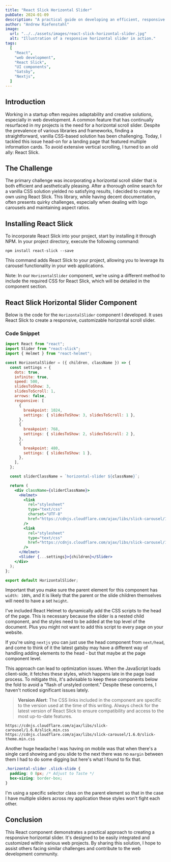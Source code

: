 ```yaml
---
title: "React Slick Horizontal Slider"
pubDate: 2024-01-09
description: "A practical guide on developing an efficient, responsive horizontal scroll slider using React Slick, tailored for modern web projects."
author: "Andrew Riefenstahl"
image:
  url: "../../assets/images/react-slick-horizontal-slider.jpg"
  alt: "Illustration of a responsive horizontal slider in action."
tags:
  [
    "React",
    "web development",
    "React Slick",
    "UI components",
    "Gatsby",
    "Nextjs",
  ]
---
```


## Introduction

Working in a startup often requires adaptability and creative solutions, especially in web development. A common feature that has continually resurfaced in my projects is the need for a horizontal scroll slider. Despite the prevalence of various libraries and frameworks, finding a straightforward, vanilla CSS-based solution has been challenging. Today, I tackled this issue head-on for a landing page that featured multiple information cards. To avoid extensive vertical scrolling, I turned to an old ally: React Slick.

## The Challenge

The primary challenge was incorporating a horizontal scroll slider that is both efficient and aesthetically pleasing. After a thorough online search for a vanilla CSS solution yielded no satisfying results, I decided to create my own using React Slick. This library, while having decent documentation, often presents quirky challenges, especially when dealing with logo carousels and maintaining aspect ratios.

## Installing React Slick

To incorporate React Slick into your project, start by installing it through NPM. In your project directory, execute the following command:

```shell
npm install react-slick --save
```

This command adds React Slick to your project, allowing you to leverage its carousel functionality in your web applications.

Note: In our `HorizontalSlider` component, we're using a different method to include the required CSS for React Slick, which will be detailed in the component section.

## React Slick Horizontal Slider Component

Below is the code for the `HorizontalSlider` component I developed. It uses React Slick to create a responsive, customizable horizontal scroll slider.

### Code Snippet

```jsx
import React from "react";
import Slider from "react-slick";
import { Helmet } from "react-helmet";

const HorizontalSlider = ({ children, className }) => {
  const settings = {
    dots: true,
    infinite: true,
    speed: 500,
    slidesToShow: 3,
    slidesToScroll: 1,
    arrows: false,
    responsive: [
      {
        breakpoint: 1024,
        settings: { slidesToShow: 3, slidesToScroll: 1 },
      },
      {
        breakpoint: 768,
        settings: { slidesToShow: 2, slidesToScroll: 2 },
      },
      {
        breakpoint: 480,
        settings: { slidesToShow: 1 },
      },
    ],
  };

  const sliderClassName = `horizontal-slider ${className}`;

  return (
    <div className={sliderClassName}>
      <Helmet>
        <link
          rel="stylesheet"
          type="text/css"
          charset="UTF-8"
          href="https://cdnjs.cloudflare.com/ajax/libs/slick-carousel/1.6.0/slick.min.css"
        />
        <link
          rel="stylesheet"
          type="text/css"
          href="https://cdnjs.cloudflare.com/ajax/libs/slick-carousel/1.6.0/slick-theme.min.css"
        />
      </Helmet>
      <Slider {...settings}>{children}</Slider>
    </div>
  );
};

export default HorizontalSlider;
```

Important that you make sure the parent element for this component has `width: 100%`, and it is likely that the parent or the slide children themselves will need to have a set `height`.

I've included React Helmet to dynamically add the CSS scripts to the head of the page. This is necessary because the slider is a nested child component, and the styles need to be added at the top level of the document. Plus you might not want to add this script to every page on your website.

If you're using `nextjs` you can just use the head component from `next/head`, and come to think of it the latest gatsby may have a different way of handling adding elements to the head - but that maybe at the page component level.

This approach can lead to optimization issues. When the JavaScript loads client-side, it fetches these styles, which happens late in the page load process. To mitigate this, it's advisable to keep these components below the fold to avoid a "flash of unstyled content." Despite these concerns, I haven't noticed significant issues lately.

> **Version Alert**: The CSS links included in the component are specific to the version used at the time of this writing. Always check for the latest version of React Slick to ensure compatibility and access to the most up-to-date features.

```plaintext
https://cdnjs.cloudflare.com/ajax/libs/slick-carousel/1.6.0/slick.min.css
https://cdnjs.cloudflare.com/ajax/libs/slick-carousel/1.6.0/slick-theme.min.css
```

Another huge headache I was having on mobile was that when there's a single card showing and you slide to the next there was no `margin` between them I had to do some digging but here's what I found to fix that.

```css
.horizontal-slider .slick-slide {
  padding: 0 8px; /* Adjust to Taste */
  box-sizing: border-box;
}
```

I'm using a specific selector class on the parent element so that in the case I have multiple sliders across my application these styles won't fight each other.


## Conclusion

This React component demonstrates a practical approach to creating a responsive horizontal slider. It's designed to be easily integrated and customized within various web projects. By sharing this solution, I hope to assist others facing similar challenges and contribute to the web development community.
